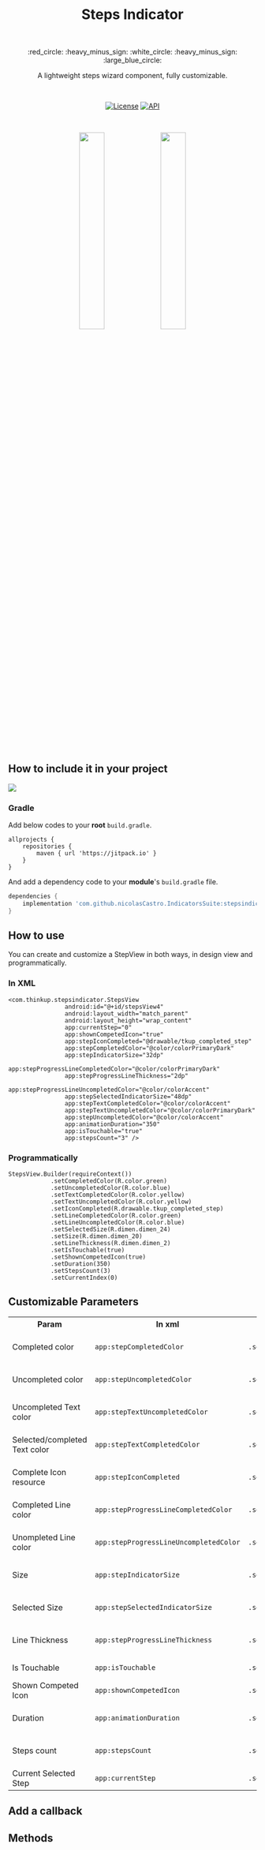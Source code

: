 <h1 align="center">Steps Indicator</h1></br>

<p align="center">
:red_circle: :heavy_minus_sign: :white_circle: :heavy_minus_sign: :large_blue_circle: 
</p>
<p align="center">
  A lightweight steps wizard component, fully customizable.
</p>
</br>
<p align="center">
  <a href="https://opensource.org/licenses/Apache-2.0"><img alt="License" src="https://img.shields.io/badge/License-Apache%202.0-blue.svg"/></a>
  <a href="https://android-arsenal.com/api?level=21"><img alt="API" src="https://img.shields.io/badge/API-21%2B-brightgreen.svg?style=flat"/></a>
</p> <br>

<p align="center">
  <img src="https://user-images.githubusercontent.com/7327610/110058652-7be6c680-7d41-11eb-975a-467ed2b98fec.gif" width="32%"/>
  <img src="https://user-images.githubusercontent.com/7327610/110058961-17783700-7d42-11eb-8e77-6c7c248e535a.gif" width="32%"/>
</p>

## How to include it in your project

[![](https://jitpack.io/v/nicolasCastro/dotsIndicator.svg)](https://jitpack.io/#nicolasCastro/dotsIndicator)

### Gradle
Add below codes to your **root** `build.gradle`.
```Gradle
allprojects {
    repositories {
        maven { url 'https://jitpack.io' }
    }
}
```
And add a dependency code to your **module**'s `build.gradle` file.
```gradle
dependencies {
    implementation 'com.github.nicolasCastro.IndicatorsSuite:stepsindicator:1.2.X'
}
```

## How to use

You can create and customize a StepView in both ways, in design view and programmatically.

### In XML

```
<com.thinkup.stepsindicator.StepsView
                android:id="@+id/stepsView4"
                android:layout_width="match_parent"
                android:layout_height="wrap_content"
                app:currentStep="0"
                app:shownCompetedIcon="true"
                app:stepIconCompleted="@drawable/tkup_completed_step"
                app:stepCompletedColor="@color/colorPrimaryDark"
                app:stepIndicatorSize="32dp"
                app:stepProgressLineCompletedColor="@color/colorPrimaryDark"
                app:stepProgressLineThickness="2dp"
                app:stepProgressLineUncompletedColor="@color/colorAccent"
                app:stepSelectedIndicatorSize="48dp"
                app:stepTextCompletedColor="@color/colorAccent"
                app:stepTextUncompletedColor="@color/colorPrimaryDark"
                app:stepUncompletedColor="@color/colorAccent"
                app:animationDuration="350"
                app:isTouchable="true"
                app:stepsCount="3" />
```

### Programmatically

```
StepsView.Builder(requireContext())
            .setCompletedColor(R.color.green)
            .setUncompletedColor(R.color.blue)
            .setTextCompletedColor(R.color.yellow)
            .setTextUncompletedColor(R.color.yellow)
            .setIconCompleted(R.drawable.tkup_completed_step)
            .setLineCompletedColor(R.color.green)
            .setLineUncompletedColor(R.color.blue)
            .setSelectedSize(R.dimen.dimen_24)
            .setSize(R.dimen.dimen_20)
            .setLineThickness(R.dimen.dimen_2)
            .setIsTouchable(true)
            .setShownCompetedIcon(true)
            .setDuration(350)
            .setStepsCount(3)
            .setCurrentIndex(0)
```

## Customizable Parameters

<table>
  <tr><th>Param</th>  <th>In xml</th>   <th>In Builder</th>   <th>Values</th></tr>
  <tr><td>Completed color</td>    <td><code>app:stepCompletedColor</code></td>   <td><code>.setCompletedColor</code></td>   <td>Any color resource</td></tr>
  <tr><td>Uncompleted color</td>      <td><code>app:stepUncompletedColor</code></td>     <td><code>.setUncompletedColor</code></td>     <td>Any color resource</td></tr>
  <tr><td>Uncompleted Text color</td>     <td><code>app:stepTextUncompletedColor</code></td>     <td><code>.setTextCompletedColor</code></td>     <td>Any color resource</td></tr>
  <tr><td>Selected/completed Text color</td>      <td><code>app:stepTextCompletedColor</code></td>     <td><code>.setTextUncompletedColor</code></td>     <td>Any color resource</td></tr>
  <tr><td>Complete Icon resource</td>      <td><code>app:stepIconCompleted</code></td>     <td><code>.setIconCompleted</code></td>     <td>Any drawable resource</td></tr>
  <tr><td>Completed Line color</td>     <td><code>app:stepProgressLineCompletedColor</code></td>     <td><code>.setLineCompletedColor</code></td>     <td>Any color resource</td></tr>
  <tr><td>Unompleted Line color</td>      <td><code>app:stepProgressLineUncompletedColor</code></td>     <td><code>.setLineUncompletedColor</code></td>     <td>Any color resource</td></tr>
  <tr><td>Size</td>     <td><code>app:stepIndicatorSize</code></td>     <td><code>.setSize</code></td>     <td>Any dimen resource</td></tr>
  <tr><td>Selected Size</td>      <td><code>app:stepSelectedIndicatorSize</code></td>     <td><code>.setSelectedSize</code></td>     <td>Any dimen resource</td></tr>
  <tr><td>Line Thickness</td>     <td><code>app:stepProgressLineThickness</code></td>     <td><code>.setLineThickness</code></td>     <td>Any dimen resource</td></tr>
  <tr><td>Is Touchable</td>     <td><code>app:isTouchable</code></td>     <td><code>.setIsTouchable</code></td>     <td>true | false</td></tr>
  <tr><td>Shown Competed Icon</td>    <td><code>app:shownCompetedIcon</code></td>     <td><code>.setShownCompetedIcon</code></td>   <td>true | false</td></tr>
  <tr><td>Duration</td>   <td><code>app:animationDuration</code></td>   <td><code>.setDuration</code></td>    <td>Any integer (> 0)</td></tr>
    <tr><td>Steps count</td>    <td><code>app:stepsCount</code></td>   <td><code>.setStepsCount</code></td>   <td>Any integer (> 0)</td></tr>
    <tr><td>Current Selected Step</td>    <td><code>app:currentStep</code></td>   <td><code>.setCurrentIndex</code></td>      <td>Any integer</td></tr>
</table>


## Add a callback

## Methods
